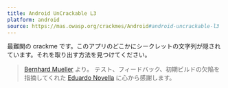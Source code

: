 ```yaml
---
title: Android UnCrackable L3
platform: android
source: https://mas.owasp.org/crackmes/Android#android-uncrackable-l3
---
```


最難関の crackme です。このアプリのどこかにシークレットの文字列が隠されています。それを取り出す方法を見つけてください。

> [Bernhard Mueller](https://github.com/muellerberndt "Bernhard Mueller") より。
テスト、フィードバック、初期ビルドの欠陥を指摘してくれた [Eduardo Novella](https://github.com/enovella "Eduardo Novella") に心から感謝します。
